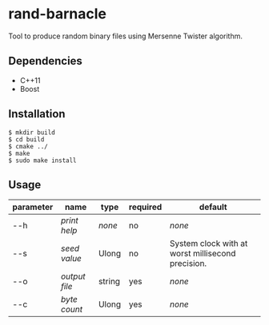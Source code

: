 # rand-barnacle
Tool to produce random binary files using Mersenne Twister algorithm.

## Dependencies
* C++11
* Boost

## Installation
```shell
$ mkdir build
$ cd build
$ cmake ../
$ make
$ sudo make install
```

## Usage

parameter | name | type | required | default
--- | --- | --- | --- | ---
--h | *print help* | *none* | no | *none*
--s | *seed value* | Ulong | no | System clock with at worst millisecond precision.
--o | *output file* | string | yes | *none*
--c | *byte count* | Ulong | yes | *none*
